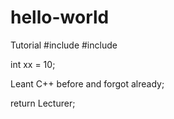 # hello-world
Tutorial
#include <iostream>
#include <cmath>
 
int xx = 10;

Leant C++ before and forgot already;

return Lecturer;
